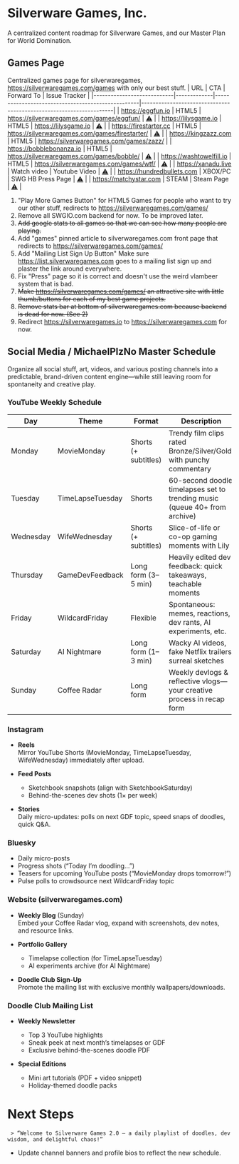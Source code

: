 # Silverware Games, Inc.

A centralized content roadmap for Silverware Games, and our Master Plan for World Domination.

## Games Page

Centralized games page for silverwaregames, https://silverwaregames.com/games with only our best stuff.
| URL                        | CTA         | Forward To                                        | Issue Tracker                                                      |
|----------------------------|-------------|---------------------------------------------------|--------------------------------------------------------------------|
| https://eggfun.io          | HTML5       | https://silverwaregames.com/games/eggfun/         | [⚠️](https://github.com/Silverware-Games/eggfun-issues)            |
| https://lilysgame.io       | HTML5       | https://lilysgame.io                              | [⚠️](https://github.com/Silverware-Games/lilys-game-issues)        |
| https://firestarter.cc     | HTML5       | https://silverwaregames.com/games/firestarter/    | [⚠️](https://github.com/Silverware-Games/firestarter-issues)       |
| https://kingzazz.com       | HTML5       | https://silverwaregames.com/games/zazz/           |
| https://bobblebonanza.io   | HTML5       | https://silverwaregames.com/games/bobble/         | [⚠️](https://github.com/Silverware-Games/bobble-bonanza-issues)    |
| https://washtowelfill.io   | HTML5       | https://silverwaregames.com/games/wtf/            | [⚠️](https://github.com/Silverware-Games/war-tainted-falls-issues) |
| https://xanadu.live        | Watch video | Youtube Video                                     | [⚠️](https://github.com/Silverware-Games/xanadu-issues)            |
| https://hundredbullets.com | XBOX/PC     | SWG HB Press Page                                 | [⚠️](https://github.com/Silverware-Games/Hundred-Bullets-Issues)   |
| https://matchystar.com     | STEAM       | Steam Page                                        | [⚠️](https://github.com/Silverware-Games/matchy-star-issues)       |


1) "Play More Games Button" for HTML5 Games for people who want to try our other stuff, redirects to https://silverwaregames.com/games/
2) Remove all SWGIO.com backend for now. To be improved later.
3) ~~Add google stats to all games so that we can see how many people are playing.~~
4) Add "games" pinned article to silverwaregames.com front page that redirects to https://silverwaregames.com/games/
5) Add "Mailing List Sign Up Button" Make sure https://list.silverwaregames.com goes to a mailing list sign up and plaster the link around everywhere.
6) Fix "Press" page so it is correct and doesn't use the weird vlambeer system that is bad.
7) ~~Make https://silverwaregames.com/games/ an attractive site with little thumb/buttons for each of my best game projects.~~
8) ~~Remove stats bar at bottom of silverwaregames.com because backend is dead for now. (See 2)~~
9) Redirect https://silverwaregames.io to https://silverwaregames.com for now.

## Social Media / MichaelPlzNo Master Schedule

Organize all social stuff, art, videos, and various posting channels into a predictable, brand-driven content engine—while still leaving room for spontaneity and creative play.

### YouTube Weekly Schedule

| Day       | Theme              | Format               | Description                                                                 |
|-----------|--------------------|----------------------|-----------------------------------------------------------------------------|
| Monday    | MovieMonday        | Shorts (+ subtitles) | Trendy film clips rated Bronze/Silver/Gold, with punchy commentary          |
| Tuesday   | TimeLapseTuesday   | Shorts               | 60-second doodle timelapses set to trending music (queue 40+ from archive)  |
| Wednesday | WifeWednesday      | Shorts (+ subtitles) | Slice-of-life or co-op gaming moments with Lily                             |
| Thursday  | GameDevFeedback    | Long form (3–5 min)  | Heavily edited dev feedback: quick takeaways, teachable moments             |
| Friday    | WildcardFriday     | Flexible             | Spontaneous: memes, reactions, dev rants, AI experiments, etc.              |
| Saturday  | AI Nightmare       | Long form (1–3 min)  | Wacky AI videos, fake Netflix trailers, surreal sketches                    |
| Sunday    | Coffee Radar       | Long form            | Weekly devlogs & reflective vlogs—your creative process in recap form       |

### Instagram

- **Reels**  
  Mirror YouTube Shorts (MovieMonday, TimeLapseTuesday, WifeWednesday) immediately after upload.

- **Feed Posts**  
  - Sketchbook snapshots (align with SketchbookSaturday)  
  - Behind-the-scenes dev shots (1× per week)

- **Stories**  
  Daily micro-updates: polls on next GDF topic, speed snaps of doodles, quick Q&A.

### Bluesky

- Daily micro-posts  
- Progress shots (“Today I’m doodling…”)
- Teasers for upcoming YouTube posts (“MovieMonday drops tomorrow!”)
- Pulse polls to crowdsource next WildcardFriday topic

### Website (silverwaregames.com)

- **Weekly Blog** (Sunday)  
  Embed your Coffee Radar vlog, expand with screenshots, dev notes, and resource links.

- **Portfolio Gallery**  
  - Timelapse collection (for TimeLapseTuesday)  
  - AI experiments archive (for AI Nightmare)

- **Doodle Club Sign-Up**  
  Promote the mailing list with exclusive monthly wallpapers/downloads.

### Doodle Club Mailing List

- **Weekly Newsletter**  
  - Top 3 YouTube highlights  
  - Sneak peek at next month’s timelapses or GDF  
  - Exclusive behind-the-scenes doodle PDF

- **Special Editions**  
  - Mini art tutorials (PDF + video snippet)  
  - Holiday-themed doodle packs

# Next Steps

 
     > “Welcome to Silverware Games 2.0 – a daily playlist of doodles, dev wisdom, and delightful chaos!”  
   - Update channel banners and profile bios to reflect the new schedule.
